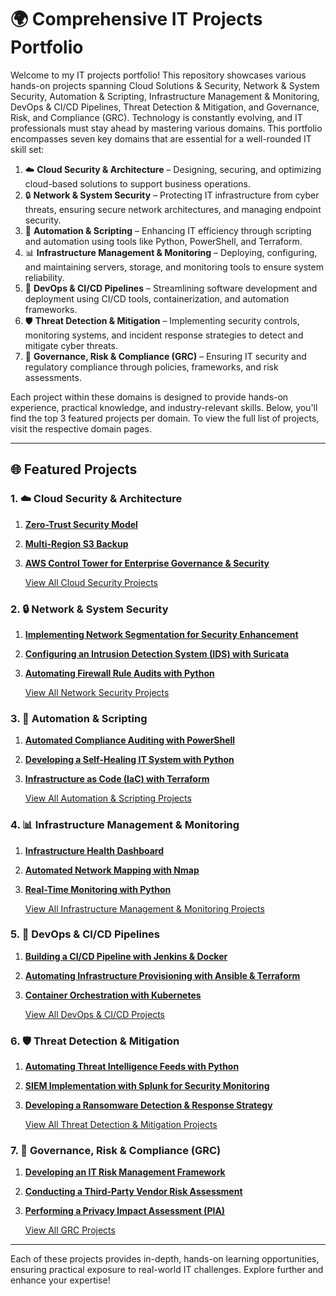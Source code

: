 # 🌍 Comprehensive IT Projects Portfolio

Welcome to my IT projects portfolio! This repository showcases various hands-on projects spanning Cloud Solutions & Security, Network & System Security, Automation & Scripting, Infrastructure Management & Monitoring, DevOps & CI/CD Pipelines, Threat Detection & Mitigation, and Governance, Risk, and Compliance (GRC). Technology is constantly evolving, and IT professionals must stay ahead by mastering various domains. This portfolio encompasses seven key domains that are essential for a well-rounded IT skill set:

1. ☁️ **Cloud Security & Architecture** – Designing, securing, and optimizing cloud-based solutions to support business operations.
2. 🔒 **Network & System Security** – Protecting IT infrastructure from cyber threats, ensuring secure network architectures, and managing endpoint security.
3. 🤖 **Automation & Scripting** – Enhancing IT efficiency through scripting and automation using tools like Python, PowerShell, and Terraform.
4. 📊 **Infrastructure Management & Monitoring** – Deploying, configuring, and maintaining servers, storage, and monitoring tools to ensure system reliability.
5. 🚀 **DevOps & CI/CD Pipelines** – Streamlining software development and deployment using CI/CD tools, containerization, and automation frameworks.
6. 🛡️ **Threat Detection & Mitigation** – Implementing security controls, monitoring systems, and incident response strategies to detect and mitigate cyber threats.
7. 📜 **Governance, Risk & Compliance (GRC)** – Ensuring IT security and regulatory compliance through policies, frameworks, and risk assessments.

Each project within these domains is designed to provide hands-on experience, practical knowledge, and industry-relevant skills. Below, you'll find the top 3 featured projects per domain. To view the full list of projects, visit the respective domain pages.

---

## 🌐 Featured Projects

### 1. ☁️ **Cloud Security & Architecture**
1. **[Zero-Trust Security Model](IT_Projects/Cloud_Security/Zero_Trust_Security_Model.md)**
2. **[Multi-Region S3 Backup](IT_Projects/Cloud_Security/Multi-Region_S3_Backup.md)**
3. **[AWS Control Tower for Enterprise Governance & Security](IT_Projects/Cloud_Security/AWS_Control_Tower.md)**

    [View All Cloud Security Projects](IT_Projects/Cloud_Security/README.md)

### 2. 🔒 **Network & System Security**
1. **[Implementing Network Segmentation for Security Enhancement](IT_Projects/Network_Security/Network_Segmentation.md)**
2. **[Configuring an Intrusion Detection System (IDS) with Suricata](IT_Projects/Network_Security/Intrusion_Detection_Suricata.md)**
3. **[Automating Firewall Rule Audits with Python](IT_Projects/Network_Security/Firewall_Rule_Audit.md)**

    [View All Network Security Projects](IT_Projects/Network_Security/network-security.md)

### 3. 🤖 **Automation & Scripting**
1. **[Automated Compliance Auditing with PowerShell](Project_Link_Here)**
2. **[Developing a Self-Healing IT System with Python](Project_Link_Here)**
3. **[Infrastructure as Code (IaC) with Terraform](Project_Link_Here)**

    [View All Automation & Scripting Projects](automation-scripting.md)

### 4. 📊 **Infrastructure Management & Monitoring**
1. **[Infrastructure Health Dashboard](Project_Link_Here)**
2. **[Automated Network Mapping with Nmap](Project_Link_Here)**
3. **[Real-Time Monitoring with Python](Project_Link_Here)**

    [View All Infrastructure Management & Monitoring Projects](infrastructure-monitoring.md)

### 5. 🚀 **DevOps & CI/CD Pipelines**
1. **[Building a CI/CD Pipeline with Jenkins & Docker](Project_Link_Here)**
2. **[Automating Infrastructure Provisioning with Ansible & Terraform](Project_Link_Here)**
3. **[Container Orchestration with Kubernetes](Project_Link_Here)**

    [View All DevOps & CI/CD Projects](devops-ci-cd.md)

### 6. 🛡️ **Threat Detection & Mitigation**
1. **[Automating Threat Intelligence Feeds with Python](Project_Link_Here)**
2. **[SIEM Implementation with Splunk for Security Monitoring](Project_Link_Here)**
3. **[Developing a Ransomware Detection & Response Strategy](Project_Link_Here)**

    [View All Threat Detection & Mitigation Projects](threat-detection.md)

### 7. 📜 **Governance, Risk & Compliance (GRC)**
1. **[Developing an IT Risk Management Framework](Project_Link_Here)**
2. **[Conducting a Third-Party Vendor Risk Assessment](Project_Link_Here)**
3. **[Performing a Privacy Impact Assessment (PIA)](Project_Link_Here)**

    [View All GRC Projects](grc.md)

---

Each of these projects provides in-depth, hands-on learning opportunities, ensuring practical exposure to real-world IT challenges. Explore further and enhance your expertise!
